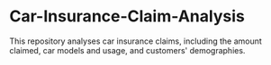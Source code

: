 # Car-Insurance-Claim-Analysis
This repository analyses car insurance claims, including the amount claimed, car models and usage, and customers' demographies.
